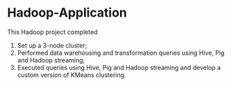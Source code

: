# Hadoop-Application
This Hadoop project completed 
1) Set up a 3-node cluster; 
2) Performed data warehousing and transformation queries using Hive, Pig and Hadoop streaming; 
3) Executed queries using Hive, Pig and Hadoop streaming and develop a custom version of KMeans clustering.
